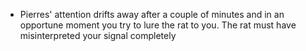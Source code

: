 - Pierres' attention drifts away after a couple of minutes and in an opportune moment you try to lure the rat to you. The rat must have misinterpreted your signal completely